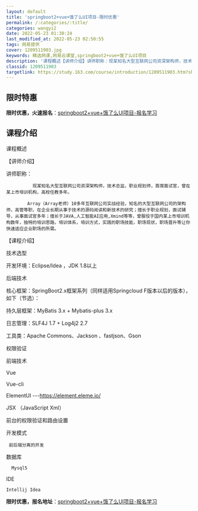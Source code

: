 ```yaml
---
layout: default
title: 'springboot2+vue+饿了么UI项目-限时优惠'
permalink: /:categories/:title/
categories: wangyi2
date: 2022-05-23 01:30:24
last_modified_at: 2022-05-23 02:50:55
tags: 网易提供
cover: 1209511903.jpg
keywords: 精选网课,网易云课堂,springboot2+vue+饿了么UI项目
description: '课程概述【讲师介绍】讲师职称：现某知名大型互联网公司资深架构师，技术总监，职业规划师，首席面试官，曾在某上市培训机构，高'
classid: 1209511903
targetlink: https://study.163.com/course/introduction/1209511903.htm?share=1&shareId=1025206652&utm_campaign=share&utm_medium=iphoneShare&utm_source=&utm_u=1025206652
---
```


## 限时特惠

**限时优惠，火速报名**：[springboot2+vue+饿了么UI项目-报名学习](https://study.163.com/course/introduction/1209511903.htm?share=1&shareId=1025206652&utm_campaign=share&utm_medium=iphoneShare&utm_source=&utm_u=1025206652)

## 课程介绍

课程概述

【讲师介绍】

讲师职称：



              现某知名大型互联网公司资深架构师，技术总监，职业规划师，首席面试官，曾在某上市培训机构，高校任教多年。

            Array（Array老师）10多年互联网公司实战经验，知名的大型互联网公司的架构师，高管等职，在企业长期从事于技术的源码阅读和新技术的研究；擅长于职业规划，面试辅导，从事面试官多年；擅长于JAVA,人工智能AI应用,Xmind等等，曾服役于国内某上市培训机构数年，独特的培训思路，培训体系，培训方式，实践的职场技能，职场现状，职场晋升等让你快速适应企业职场的所需。 



【课程介绍】

技术选型

开发环境：Eclipse/Idea ，JDK 1.8以上 



后端技术

核心框架：SpringBoot2.x框架系列（同样适用Springcloud F版本以后的版本），如下（节选）：    

持久层框架：MyBatis 3.x + Mybatis-plus 3.x

日志管理：SLF4J 1.7 + Log4j2 2.7

工具类：Apache Commons、Jackson 、fastjson、Gson

权限验证



前端技术  

Vue  

Vue-cli

ElementUI ---https://element.eleme.io/

JSX （JavaScript Xml）

前台的权限验证和路由设置

开发模式  

     前后端分离的开发

数据库 

      Mysql5



IDE

    Intellij Idea

**限时优惠，报名地址**：[springboot2+vue+饿了么UI项目-报名学习](https://study.163.com/course/introduction/1209511903.htm?share=1&shareId=1025206652&utm_campaign=share&utm_medium=iphoneShare&utm_source=&utm_u=1025206652)

